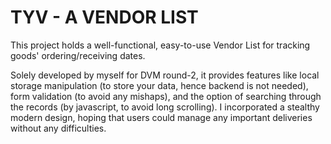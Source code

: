 # TYV - A VENDOR LIST

This project holds a well-functional, easy-to-use Vendor List for tracking goods' ordering/receiving dates.

Solely developed by myself for DVM round-2, it provides features like local storage manipulation (to store your data, hence backend is not needed), form validation (to avoid any mishaps), and the option of searching through the records (by javascript, to avoid long scrolling). I incorporated a stealthy modern design, hoping that users could manage any important deliveries without any difficulties.
